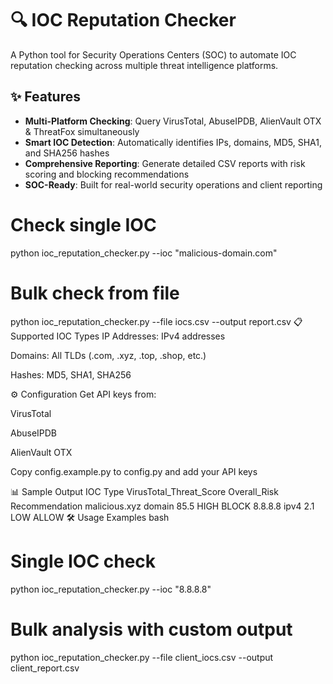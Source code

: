 # 🔍 IOC Reputation Checker

A Python tool for Security Operations Centers (SOC) to automate IOC reputation checking across multiple threat intelligence platforms.

## ✨ Features

- **Multi-Platform Checking**: Query VirusTotal, AbuseIPDB, AlienVault OTX & ThreatFox simultaneously
- **Smart IOC Detection**: Automatically identifies IPs, domains, MD5, SHA1, and SHA256 hashes
- **Comprehensive Reporting**: Generate detailed CSV reports with risk scoring and blocking recommendations
- **SOC-Ready**: Built for real-world security operations and client reporting

# Check single IOC
python ioc_reputation_checker.py --ioc "malicious-domain.com"

# Bulk check from file
python ioc_reputation_checker.py --file iocs.csv --output report.csv
📋 Supported IOC Types
IP Addresses: IPv4 addresses

Domains: All TLDs (.com, .xyz, .top, .shop, etc.)

Hashes: MD5, SHA1, SHA256

⚙️ Configuration
Get API keys from:

VirusTotal

AbuseIPDB

AlienVault OTX

Copy config.example.py to config.py and add your API keys

📊 Sample Output
IOC	Type	VirusTotal_Threat_Score	Overall_Risk	Recommendation
malicious.xyz	domain	85.5	HIGH	BLOCK
8.8.8.8	ipv4	2.1	LOW	ALLOW
🛠️ Usage Examples
bash
# Single IOC check
python ioc_reputation_checker.py --ioc "8.8.8.8"

# Bulk analysis with custom output
python ioc_reputation_checker.py --file client_iocs.csv --output client_report.csv
